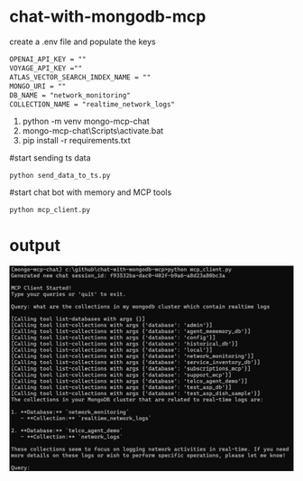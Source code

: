 # chat-with-mongodb-mcp
create a .env file and populate the keys

```
OPENAI_API_KEY = ""
VOYAGE_API_KEY =""
ATLAS_VECTOR_SEARCH_INDEX_NAME = ""
MONGO_URI = ""  
DB_NAME = "network_monitoring"
COLLECTION_NAME = "realtime_network_logs"
```

1. python -m venv mongo-mcp-chat
1. mongo-mcp-chat\Scripts\activate.bat
1. pip install -r requirements.txt

#start sending ts data 


```
python send_data_to_ts.py
```


#start chat bot with memory and MCP tools 
```
python mcp_client.py
```

# output


![output](sample_output.png "This is sample output")